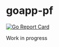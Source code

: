 # goapp-pf

[![Go Report Card](https://badge.mlctrez.com/mlctrez/goapp-pf)](https://goreportcard.com/report/github.com/mlctrez/goapp-pf)

Work in progress
